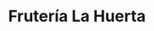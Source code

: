 ---
title: "Frutería La Huerta"
url: /la-linea-de-la-concepcion/fruteria-la-huerta/
shop: frutería
---